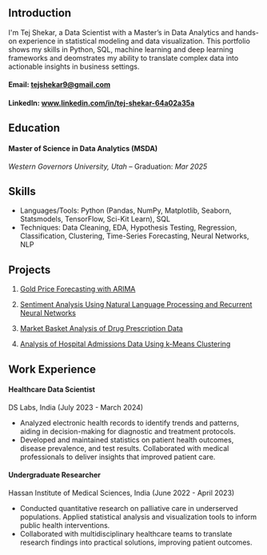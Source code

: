 ## Introduction

I'm Tej Shekar, a Data Scientist with a Master’s in Data Analytics and hands-on experience in statistical modeling and data visualization. This portfolio shows my skills in Python, SQL, machine learning and deep learning frameworks and deomstrates my ability to translate complex data into actionable insights in business settings.

#### Email: tejshekar9@gmail.com

#### LinkedIn: www.linkedin.com/in/tej-shekar-64a02a35a 

## Education

#### Master of Science in Data Analytics (MSDA)
*Western Governors University, Utah* – Graduation: *Mar 2025*

## Skills

- Languages/Tools: Python (Pandas, NumPy, Matplotlib, Seaborn, Statsmodels, TensorFlow, Sci-Kit Learn), SQL
- Techniques: Data Cleaning, EDA, Hypothesis Testing, Regression, Classification, Clustering, Time-Series Forecasting, Neural Networks, NLP

## Projects

1. [Gold Price Forecasting with ARIMA](https://github.com/tshekar9/Data-Scientist-Portfolio/blob/main/Time-Series%20Forecasting%20of%20Gold%20Futures%20Using%20ARIMA/Project_Summary.md)

2. [Sentiment Analysis Using Natural Language Processing and Recurrent Neural Networks](https://github.com/tshekar9/Data-Scientist-Portfolio/blob/main/Sentiment%20Analysis%20Using%20NLP%20and%20RNN/Sentiment%20Analysis%20of%20Customer%20Review%20Data.ipynb)

3. [Market Basket Analysis of Drug Prescription Data](https://github.com/tshekar9/Data-Scientist-Portfolio/blob/main/Market%20Basket%20Analysis%20of%20Drug%20Prescription%20Data/%20Market%20Basket%20Analysis%20of%20Prescription%20Data%20.ipynb)

4. [Analysis of Hospital Admissions Data Using k-Means Clustering](https://github.com/tshekar9/Data-Scientist-Portfolio/edit/main/README.md#:~:text=README.md) 


## Work Experience

#### Healthcare Data Scientist 
DS Labs, India (July 2023 - March 2024)
- Analyzed electronic health records to identify trends and patterns, aiding in decision-making for
diagnostic and treatment protocols.
- Developed and maintained statistics on patient health outcomes, disease prevalence, and test results.
Collaborated with medical professionals to deliver insights that improved patient care.

#### Undergraduate Researcher 
Hassan Institute of Medical Sciences, India (June 2022 - April 2023)
- Conducted quantitative research on palliative care in underserved populations. Applied statistical
analysis and visualization tools to inform public health interventions.
- Collaborated with multidisciplinary healthcare teams to translate research findings into practical
solutions, improving patient outcomes.







